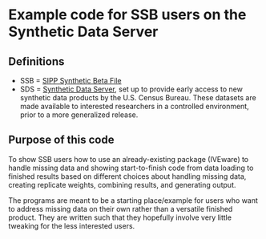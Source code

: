 # Example code for SSB users on the Synthetic Data Server

## Definitions
- SSB = [SIPP Synthetic Beta File](https://www2.vrdc.cornell.edu/news/data/sipp-synthetic-beta-file)
- SDS = [Synthetic Data Server](https://www2.vrdc.cornell.edu/news/synthetic-data-server/), set up to provide early access to new synthetic data products by the U.S. Census Bureau. These datasets are made available to interested researchers in a controlled environment, prior to a more generalized release.

## Purpose of this code
To show SSB users how to use an already-existing package (IVEware) to handle missing data and showing start-to-finish code from data loading to finished results based on different choices about handling missing data, creating replicate weights, combining results, and generating output.

The programs are meant to be a starting place/example for users who want to address missing data on their own rather than a versatile finished product. They are written  such that they hopefully involve very little tweaking for the less interested users.
